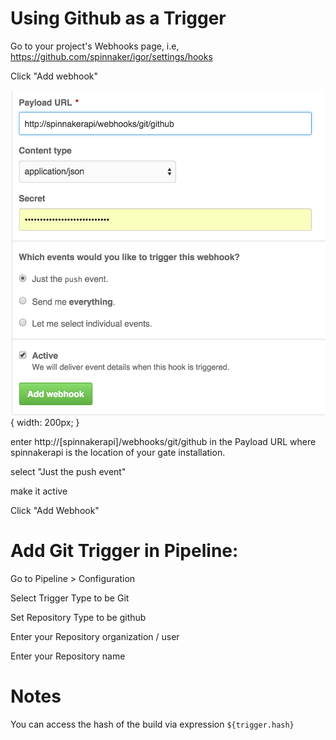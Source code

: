 # Using Github as a Trigger

Go to your project's Webhooks page, i.e, https://github.com/spinnaker/igor/settings/hooks

Click "Add webhook"

![Github](github.png){ width: 200px; }

enter http://[spinnakerapi]/webhooks/git/github in the Payload URL where spinnakerapi is the location of your gate installation.

select "Just the push event"

make it active

Click "Add Webhook"

# Add Git Trigger in Pipeline:

Go to Pipeline > Configuration

Select Trigger Type to be Git

Set Repository Type to be github

Enter your Repository organization / user

Enter your Repository name

# Notes

You can access the hash of the build via expression ```${trigger.hash}```





